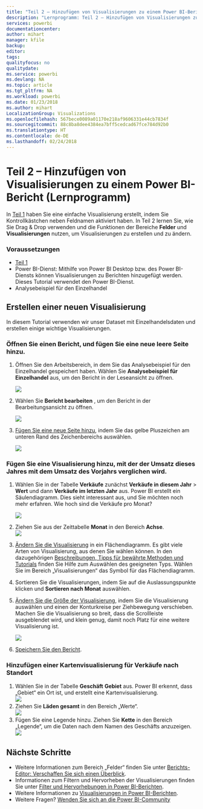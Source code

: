 ```yaml
---
title: "Teil 2 – Hinzufügen von Visualisierungen zu einem Power BI-Bericht (Lernprogramm)"
description: "Lernprogramm: Teil 2 – Hinzufügen von Visualisierungen zu einem Power BI-Bericht"
services: powerbi
documentationcenter: 
author: mihart
manager: kfile
backup: 
editor: 
tags: 
qualityfocus: no
qualitydate: 
ms.service: powerbi
ms.devlang: NA
ms.topic: article
ms.tgt_pltfrm: NA
ms.workload: powerbi
ms.date: 01/23/2018
ms.author: mihart
LocalizationGroup: Visualizations
ms.openlocfilehash: 567bece0089a01170e218af9606331e44cb7834f
ms.sourcegitcommit: 88c8ba8dee4384ea7bff5cedcad67fce784d92b0
ms.translationtype: HT
ms.contentlocale: de-DE
ms.lasthandoff: 02/24/2018
---
```

# <a name="part-2-add-visualizations-to-a-power-bi-report-tutorial"></a>Teil 2 – Hinzufügen von Visualisierungen zu einem Power BI-Bericht (Lernprogramm)
In [Teil 1](power-bi-report-add-visualizations-ii.md) haben Sie eine einfache Visualisierung erstellt, indem Sie Kontrollkästchen neben Feldnamen aktiviert haben.  In Teil 2 lernen Sie, wie Sie Drag &amp; Drop verwenden und die Funktionen der Bereiche **Felder** und **Visualisierungen** nutzen, um Visualisierungen zu erstellen und zu ändern.

### <a name="prerequisites"></a>Voraussetzungen
- [Teil 1](power-bi-report-add-visualizations-ii.md)
- Power BI-Dienst: Mithilfe von Power BI Desktop bzw. des Power BI-Diensts können Visualisierungen zu Berichten hinzugefügt werden. Dieses Tutorial verwendet den Power BI-Dienst. 
- Analysebeispiel für den Einzelhandel

## <a name="create-a-new-visualization"></a>Erstellen einer neuen Visualisierung
In diesem Tutorial verwenden wir unser Dataset mit Einzelhandelsdaten und erstellen einige wichtige Visualisierungen.

### <a name="open-a-report-and-add-a-new-blank-page"></a>Öffnen Sie einen Bericht, und fügen Sie eine neue leere Seite hinzu.
1. Öffnen Sie den Arbeitsbereich, in dem Sie das Analysebeispiel für den Einzelhandel gespeichert haben. Wählen Sie **Analysebeispiel für Einzelhandel** aus, um den Bericht in der Leseansicht zu öffnen.
   
   ![](media/power-bi-report-add-visualizations-ii/power-bi-open-report.png)
2. Wählen Sie **Bericht bearbeiten** , um den Bericht in der Bearbeitungsansicht zu öffnen.
   
   ![](media/power-bi-report-add-visualizations-ii/editreport1.png)
3. [Fügen Sie eine neue Seite hinzu](power-bi-report-add-page.md), indem Sie das gelbe Pluszeichen am unteren Rand des Zeichenbereichs auswählen.
   
   ![](media/power-bi-report-add-visualizations-ii/pbi_addreportpage.png)

### <a name="add-a-visualization-that-looks-at-this-years-sales-compared-to-last-year"></a>Fügen Sie eine Visualisierung hinzu, mit der der Umsatz dieses Jahres mit dem Umsatz des Vorjahrs verglichen wird.
1. Wählen Sie in der Tabelle **Verkäufe** zunächst **Verkäufe in diesem Jahr** > **Wert** und dann **Verkäufe im letzten Jahr** aus. Power BI erstellt ein Säulendiagramm.  Dies sieht interessant aus, und Sie möchten noch mehr erfahren. Wie hoch sind die Verkäufe pro Monat?  
   
   ![](media/power-bi-report-add-visualizations-ii/pbi_part2_4bnew.png)
2. Ziehen Sie aus der Zeittabelle **Monat** in den Bereich **Achse**.  
   ![](media/power-bi-report-add-visualizations-ii/pbi_part2_5newnew.png)
3. [Ändern Sie die Visualisierung](power-bi-report-change-visualization-type.md) in ein Flächendiagramm.  Es gibt viele Arten von Visualisierung, aus denen Sie wählen können. In den dazugehörigen [Beschreibungen, Tipps für bewährte Methoden und Tutorials](power-bi-visualization-types-for-reports-and-q-and-a.md) finden Sie Hilfe zum Auswählen des geeigneten Typs. Wählen Sie im Bereich „Visualisierungen“ das Symbol für das Flächendiagramm.
4. Sortieren Sie die Visualisierungen, indem Sie auf die Auslassungspunkte klicken und **Sortieren nach Monat** auswählen.
5. [Ändern Sie die Größe der Visualisierung](power-bi-visualization-move-and-resize.md), indem Sie die Visualisierung auswählen und einen der Konturkreise per Ziehbewegung verschieben. Machen Sie die Visualisierung so breit, dass die Scrollleiste ausgeblendet wird, und klein genug, damit noch Platz für eine weitere Visualisierung ist.
   
   ![](media/power-bi-report-add-visualizations-ii/pbi_part2_7b.png)
6. [Speichern Sie den Bericht](service-report-save.md).

### <a name="add-a-map-visualization-that-looks-at-sales-by-location"></a>Hinzufügen einer Kartenvisualisierung für Verkäufe nach Standort
1. Wählen Sie in der Tabelle **Geschäft** **Gebiet** aus. Power BI erkennt, dass „Gebiet“ ein Ort ist, und erstellt eine Kartenvisualisierung.  
   ![](media/power-bi-report-add-visualizations-ii/pbi_part2_8newnew.png)
2. Ziehen Sie **Läden gesamt** in den Bereich „Werte“.  
   ![](media/power-bi-report-add-visualizations-ii/power-bi-add-visual-to-a-reportnew.png)
3. Fügen Sie eine Legende hinzu.  Ziehen Sie **Kette** in den Bereich „Legende“, um die Daten nach dem Namen des Geschäfts anzuzeigen.  
   ![](media/power-bi-report-add-visualizations-ii/power-bi-add-visual-to-a-report-3new.png)

## <a name="next-steps"></a>Nächste Schritte
* Weitere Informationen zum Bereich „Felder“ finden Sie unter [Berichts-Editor: Verschaffen Sie sich einen Überblick](service-the-report-editor-take-a-tour.md).   
* Informationen zum Filtern und Hervorheben der Visualisierungen finden Sie unter [Filter und Hervorhebungen in Power BI-Berichten](power-bi-reports-filters-and-highlighting.md).  
* Weitere Informationen zu [Visualisierungen in Power BI-Berichten](power-bi-report-visualizations.md).  
* Weitere Fragen? [Wenden Sie sich an die Power BI-Community](http://community.powerbi.com/)

